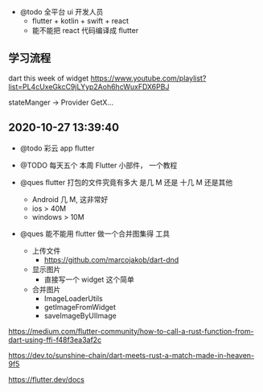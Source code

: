 - @todo 全平台 ui 开发人员
  - flutter + kotlin + swift + react
  - 能不能把 react 代码编译成 flutter

## 学习流程

dart
this week of widget
https://www.youtube.com/playlist?list=PL4cUxeGkcC9jLYyp2Aoh6hcWuxFDX6PBJ

stateManger -> Provider GetX...

## 2020-10-27 13:39:40

- @todo 彩云 app flutter

- @TODO 每天五个 本周 Flutter 小部件， 一个教程

- @ques flutter 打包的文件究竟有多大 是几 M 还是 十几 M 还是其他

  - Android 几 M, 这非常好
  - ios > 40M
  - windows > 10M

- @ques 能不能用 flutter 做一个合并图集得 工具
  - 上传文件
    - https://github.com/marcojakob/dart-dnd
  - 显示图片
    - 直接写一个 widget 这个简单
  - 合并图片
    - ImageLoaderUtils
    - getImageFromWidget
    - saveImageByUIImage

https://medium.com/flutter-community/how-to-call-a-rust-function-from-dart-using-ffi-f48f3ea3af2c

https://dev.to/sunshine-chain/dart-meets-rust-a-match-made-in-heaven-9f5

https://flutter.dev/docs
